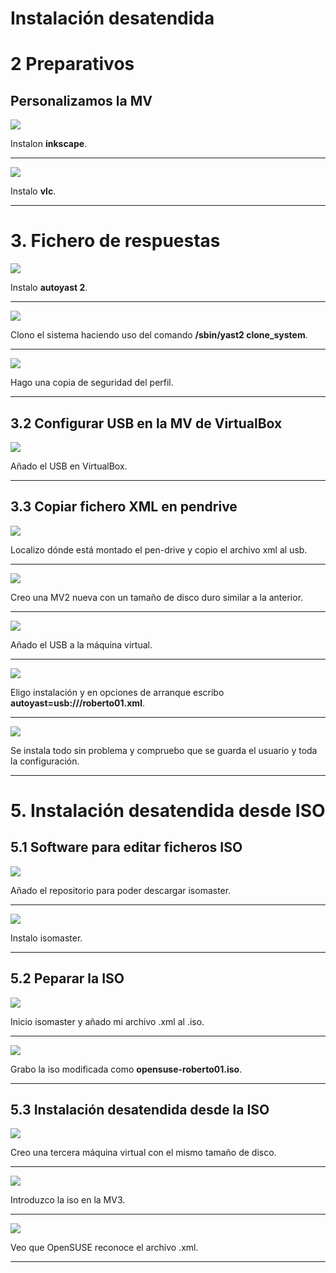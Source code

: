# Instalación desatendida

# 2 Preparativos

## Personalizamos la MV

![](img/01.png)

Instalon **inkscape**.

---

![](img/02.png)

Instalo **vlc**.

---

# 3. Fichero de respuestas

![](img/03.png)

Instalo **autoyast 2**.

---

![](img/04.png)

Clono el sistema haciendo uso del comando **/sbin/yast2 clone_system**.

---

![](img/05.png)

Hago una copia de seguridad del perfil.

---

## 3.2 Configurar USB en la MV de VirtualBox

![](img/06.png)

Añado el USB en VirtualBox.

---

## 3.3 Copiar fichero XML en pendrive

![](img/07.png)

Localizo dónde está montado el pen-drive y copio el archivo xml al usb.

---

![](img/08.png)

Creo una MV2 nueva con un tamaño de disco duro similar a la anterior.

---

![](./img/09.png)

Añado el USB a la máquina virtual.

---

![](img/10.png)

Eligo instalación y en opciones de arranque escribo **autoyast=usb:///roberto01.xml**.

---

![](img/11.png)

Se instala todo sin problema y compruebo que se guarda el usuario y toda la configuración.

---

# 5. Instalación desatendida desde ISO

## 5.1 Software para editar ficheros ISO

![](img/12.png)

Añado el repositorio para poder descargar isomaster.

---

![](img/13.png)

Instalo isomaster.

---

## 5.2 Peparar la ISO

![](img/14.png)

Inicio isomaster y añado mi archivo .xml al .iso.

---

![](img/15.png)

Grabo la iso modificada como **opensuse-roberto01.iso**.

---

## 5.3 Instalación desatendida desde la ISO

![](img/16.png)

Creo una tercera máquina virtual con el mismo tamaño de disco.

---

![](img/17.png)

Introduzco la iso en la MV3.

---

![](img/18.png)

Veo que OpenSUSE reconoce el archivo .xml.

---

